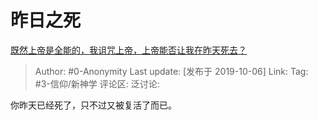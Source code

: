 # 昨日之死
[既然上帝是全能的，我诅咒上帝，上帝能否让我在昨天死去？](https://www.zhihu.com/question/347088259/answer/846853493)

> Author: #0-Anonymity
> Last update: [发布于 2019-10-06]
> Link:
> Tag: #3-信仰/新神学
> 评论区:
> 泛讨论:

你昨天已经死了，只不过又被复活了而已。
